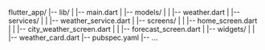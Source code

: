 flutter_app/
|-- lib/
|   |-- main.dart
|   |-- models/
|   |   |-- weather.dart
|   |-- services/
|   |   |-- weather_service.dart
|   |-- screens/
|   |   |-- home_screen.dart
|   |   |-- city_weather_screen.dart
|   |   |-- forecast_screen.dart
|   |-- widgets/
|   |   |-- weather_card.dart
|-- pubspec.yaml
|-- ...
